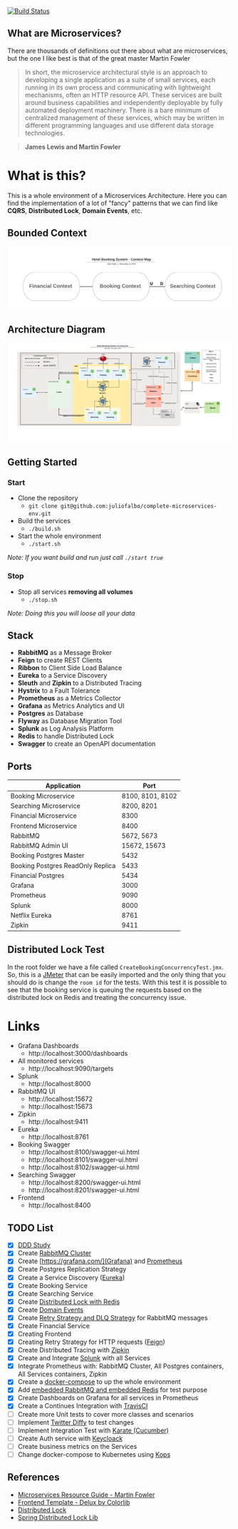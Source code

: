 [![Build Status](https://travis-ci.org/juliofalbo/complete-microservices-env.svg?branch=master)](https://travis-ci.org/juliofalbo/complete-microservices-env)

## What are Microservices?

There are thousands of definitions out there about what are microservices, but the one I like best is that of the great master Martin Fowler

> In short, the microservice architectural style is an approach to developing a single application as a suite of small services, each running in its own process and communicating with lightweight mechanisms, often an HTTP resource API. These services are built around business capabilities and independently deployable by fully automated deployment machinery. There is a bare minimum of centralized management of these services, which may be written in different programming languages and use different data storage technologies.
    
>**James Lewis and Martin Fowler**

# What is this?
This is a whole environment of a Microservices Architecture. Here you can find the implementation of a lot of "fancy" patterns that we can find like **CQRS**, **Distributed Lock**, **Domain Events**, etc.

## Bounded Context
![ContextMap.png](ContextMap.png)


## Architecture Diagram
![HotelBookingSystemArchitecture.png](HotelBookingSystemArchitecture.png)

## Getting Started

### Start
- Clone the repository
  - `git clone git@github.com:juliofalbo/complete-microservices-env.git`
- Build the services
  - `./build.sh`
- Start the whole environment
  - `./start.sh`
  
_Note: If you want build and run just call `./start true`_

### Stop
- Stop all services **removing all volumes**
  - `./stop.sh`

_Note: Doing this you will loose all your data_

## Stack
- **RabbitMQ** as a Message Broker
- **Feign** to create REST Clients
- **Ribbon** to Client Side Load Balance
- **Eureka** to a Service Discovery
- **Sleuth** and **Zipkin** to a Distributed Tracing
- **Hystrix** to a Fault Tolerance
- **Prometheus** as a Metrics Collector
- **Grafana** as Metrics Analytics and UI
- **Postgres** as Database
- **Flyway** as Database Migration Tool
- **Splunk** as Log Analysis Platform
- **Redis** to handle Distributed Lock
- **Swagger** to create an OpenAPI documentation

## Ports

|     Application       |     Port          |
| ------------- | ------------- |
| Booking Microservice | 8100, 8101, 8102  |
| Searching Microservice | 8200, 8201 |
| Financial Microservice | 8300 |
| Frontend Microservice | 8400 |
| RabbitMQ | 5672, 5673 |
| RabbitMQ Admin UI | 15672, 15673 |
| Booking Postgres Master | 5432 |
| Booking Postgres ReadOnly Replica| 5433 |
| Financial Postgres | 5434 |
| Grafana | 3000 |
| Prometheus | 9090 |
| Splunk | 8000 |
| Netflix Eureka | 8761 |
| Zipkin | 9411 |

## Distributed Lock Test
In the root folder we have a file called `CreateBookingConcurrencyTest.jmx`. So, this is a [JMeter](https://jmeter.apache.org/) that can be easily imported and the only thing that you should do is change the `room id` for the tests.
With this test it is possible to see that the booking service is queuing the requests based on the distributed lock on Redis and treating the concurrency issue.  

# Links
- Grafana Dashboards
  - http://localhost:3000/dashboards
- All monitored services
  - http://localhost:9090/targets
- Splunk
  - http://localhost:8000
- RabbitMQ UI
  - http://localhost:15672
  - http://localhost:15673
- Zipkin
  - http://localhost:9411
- Eureka
  - http://localhost:8761
- Booking Swagger
  - http://localhost:8100/swagger-ui.html
  - http://localhost:8101/swagger-ui.html
  - http://localhost:8102/swagger-ui.html
- Searching Swagger
  - http://localhost:8200/swagger-ui.html
  - http://localhost:8201/swagger-ui.html
- Frontend
  - http://localhost:8400
 
## TODO List

- [x] [DDD Study](https://medium.com/tradeshift-engineering/my-vision-as-a-software-engineer-about-ddd-domain-driven-design-2f36ec18a1ec)
- [x] Create [RabbitMQ Cluster](https://www.rabbitmq.com/clustering.html)
- [x] Create [https://grafana.com/](Grafana) and [Prometheus](https://prometheus.io/)
- [x] Create Postgres Replication Strategy
- [x] Create a Service Discovery ([Eureka](https://www.baeldung.com/spring-cloud-netflix-eureka))
- [x] Create Booking Service
- [x] Create Searching Service
- [x] Create [Distributed Lock with Redis](https://redis.io/topics/distlock)
- [x] Create [Domain Events](https://medium.com/tradeshift-engineering/my-vision-as-a-software-engineer-about-ddd-domain-driven-design-part-2-973bcf5a9848)
- [x] Create [Retry Strategy and DLQ Strategy](https://github.com/Tradeshift/spring-rabbitmq-tuning/wiki/Queues-Strategy) for RabbitMQ messages
- [x] Create Financial Service
- [x] Creating Frontend
- [x] Creating Retry Strategy for HTTP requests ([Feign](https://spring.io/projects/spring-cloud-openfeign))
- [x] Create Distributed Tracing with [Zipkin](https://zipkin.io/)
- [x] Create and Integrate [Splunk](https://www.splunk.com/) with all Services
- [x] Integrate Prometheus with: RabbitMQ Cluster, All Postgres containers, All Services containers, Zipkin
- [x] Create a [docker-compose](https://docs.docker.com/compose/) to up the whole environment
- [x] Add [embedded RabbitMQ and embedded Redis](https://github.com/testcontainers/testcontainers-spring-boot) for test purpose
- [x] Create Dashboards on Grafana for all services in Prometheus
- [x] Create a Continues Integration with [TravisCI](https://travis-ci.org/)
- [ ] Create more Unit tests to cover more classes and scenarios
- [ ] Implement [Twitter Diffy](https://github.com/twitter/diffy) to test changes
- [ ] Implement Integration Test with [Karate (Cucumber)](https://github.com/intuit/karate)
- [ ] Create Auth service with [Keycloack](https://www.keycloak.org/)
- [ ] Create business metrics on the Services
- [ ] Change docker-compose to Kubernetes using [Kops](https://github.com/kubernetes/kops)

## References

- [Microservices Resource Guide - Martin Fowler](https://martinfowler.com/microservices/)
- [Frontend Template - Delux by Colorlib](https://colorlib.com/wp/template/deluxe/)
- [Distributed Lock](https://redis.io/topics/distlock)
- [Spring Distributed Lock Lib](https://github.com/alturkovic/distributed-lock)